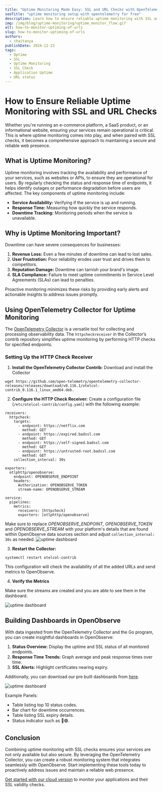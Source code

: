 ```yaml
---
title: "Uptime Monitoring Made Easy: SSL and URL Checks with OpenTelemetry"
seoTitle: "uptime monitoring setup with opentelemetry for free"
description: Learn how to ensure reliable uptime monitoring with SSL and URL checks. Discover the importance of proactive monitoring, set up OpenTelemetry Collector's HTTP Check Receiver, use a custom Go program for SSL monitoring, and visualize data in OpenObserve dashboards for actionable insights.
img: /img/blog/uptime-monitoring/uptime_monitor_flow.gif
alt: how-to-monitor-uptiming-of-urls
slug: how-to-monitor-uptiming-of-urls
authors: 
  - chaitanya
publishDate: 2024-12-23
tags:
  - Uptime
  - SSL
  - Uptime Monitoring
  - SSL Check
  - Application Uptime
  - URL status
---
```


# How to Ensure Reliable Uptime Monitoring with SSL and URL Checks 

Whether you're running an e-commerce platform, a SaaS product, or an informational website, ensuring your services remain operational is critical. This is where uptime monitoring comes into play, and when paired with SSL checks, it becomes a comprehensive approach to maintaining a secure and reliable web presence.

## What is Uptime Monitoring?

Uptime monitoring involves tracking the availability and performance of your services, such as websites or APIs, to ensure they are operational for users. By regularly checking the status and response time of endpoints, it helps identify outages or performance degradation before users are affected. The key components of uptime monitoring include:

* **Service Availability:** Verifying if the service is up and running.  
* **Response Time:** Measuring how quickly the service responds.  
* **Downtime Tracking:** Monitoring periods when the service is unavailable.

## Why is Uptime Monitoring Important?

Downtime can have severe consequences for businesses:

1. **Revenue Loss:** Even a few minutes of downtime can lead to lost sales.  
2. **User Frustration:** Poor reliability erodes user trust and drives them to competitors.  
3. **Reputation Damage:** Downtime can tarnish your brand's image.  
4. **SLA Compliance:** Failure to meet uptime commitments in Service Level Agreements (SLAs) can lead to penalties.

Proactive monitoring minimizes these risks by providing early alerts and actionable insights to address issues promptly.

## Using OpenTelemetry Collector for Uptime Monitoring

The [OpenTelemetry Collector](https://opentelemetry.io/docs/collector/) is a versatile tool for collecting and processing observability data. The `httpcheckreceiver` in the Collector’s contrib repository simplifies uptime monitoring by performing HTTP checks for specified endpoints.

### Setting Up the HTTP Check Receiver

1. **Install the OpenTelemetry Collector Contrib:** Download and install the Collector 
```
wget https://github.com/open-telemetry/opentelemetry-collector-releases/releases/download/v0.116.1/otelcol-contrib_0.116.1_linux_amd64.deb.
```

2. **Configure the HTTP Check Receiver:** Create a configuration file (`/etc/otelcol-contrib/config.yaml`) with the following example:

```
receivers:
  httpcheck:
    targets:
      - endpoint: https://netflix.com
        method: GET
      - endpoint: https://expired.badssl.com
        method: GET
      - endpoint: https://self-signed.badssl.com
        method: GET
      - endpoint: https://untrusted-root.badssl.com
        method: GET
    collection_interval: 30s

exporters:
  otlphttp/openobserve:
    endpoint: OPENOBSERVE_ENDPOINT
    headers:
      Authorization: OPENOBSERVE_TOKEN
      stream-name: OPENOBSERVE_STREAM

service:
  pipelines:
    metrics:
      receivers: [httpcheck]
      exporters: [otlphttp/openobserve]
```
Make sure to replace *OPENOBSERVE_ENDPOINT*, *OPENOBSERVE_TOKEN* and *OPENOBSERVE_STREAM* with your platform's details that are found within OpenObserve data sources section and adjust `collection_interval: 30s` as needed.
![uptime dashboard](/img/blog/uptime-monitoring/data_source.jpeg)

3. **Restart the Collector:**

```
systemctl restart otelcol-contrib
```

This configuration will check the availability of all the added URLs and send metrics to OpenObserve.

4. **Verify the Metrics**

Make sure the streams are created and you are able to see them in the dashboard.

![uptime dashboard](/img/blog/uptime-monitoring/metrics.png)

## Building Dashboards in OpenObserve

With data ingested from the OpenTelemetry Collector and the Go program, you can create insightful dashboards in OpenObserve:

1. **Status Overview:** Display the uptime and SSL status of all monitored endpoints.  
2. **Response Time Trends:** Graph average and peak response times over time.  
3. **SSL Alerts:** Highlight certificates nearing expiry.

Additionally, you can download our pre built dashboards from [here](https://github.com/openobserve/dashboards/blob/main/Uptime_Monitor/Uptime_Monitoring_Dashboard.json).

![uptime dashboard](/img/blog/uptime-monitoring/uptime_go_dashboard.gif)

Example Panels:

* Table listing top 10 status codes.  
* Bar chart for downtime occurrences.  
* Table listing SSL expiry details.
* Status indicator such as 🔴🟢.

## Conclusion

Combining uptime monitoring with SSL checks ensures your services are not only available but also secure. By leveraging the OpenTelemetry Collector, you can create a robust monitoring system that integrates seamlessly with OpenObserve. Start implementing these tools today to proactively address issues and maintain a reliable web presence.

[Get started with our cloud version](https://cloud.openobserve.ai/) to monitor your applications and their SSL validity checks. 